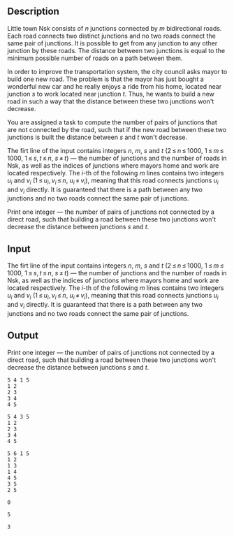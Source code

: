 ## Description

<div><p>Little town Nsk consists of <span class="tex-span"><i>n</i></span> junctions connected by <span class="tex-span"><i>m</i></span> bidirectional roads. Each road connects two distinct junctions and no two roads connect the same pair of junctions. It is possible to get from any junction to any other junction by these roads. The distance between two junctions is equal to the minimum possible number of roads on a path between them.</p><p>In order to improve the transportation system, the city council asks mayor to build one new road. The problem is that the mayor has just bought a wonderful new car and he really enjoys a ride from his home, located near junction <span class="tex-span"><i>s</i></span> to work located near junction <span class="tex-span"><i>t</i></span>. Thus, he wants to build a new road in such a way that the distance between these two junctions won't decrease. </p><p>You are assigned a task to compute the number of pairs of junctions that are not connected by the road, such that if the new road between these two junctions is built the distance between <span class="tex-span"><i>s</i></span> and <span class="tex-span"><i>t</i></span> won't decrease.</p></div><div class="input-specification"><p>The firt line of the input contains integers <span class="tex-span"><i>n</i></span>, <span class="tex-span"><i>m</i></span>, <span class="tex-span"><i>s</i></span> and <span class="tex-span"><i>t</i></span> (<span class="tex-span">2 ≤ <i>n</i> ≤ 1000</span>, <span class="tex-span">1 ≤ <i>m</i> ≤ 1000</span>, <span class="tex-span">1 ≤ <i>s</i>, <i>t</i> ≤ <i>n</i></span>, <span class="tex-span"><i>s</i> ≠ <i>t</i></span>)&nbsp;— the number of junctions and the number of roads in Nsk, as well as the indices of junctions where mayors home and work are located respectively. The <span class="tex-span"><i>i</i></span>-th of the following <span class="tex-span"><i>m</i></span> lines contains two integers <span class="tex-span"><i>u</i><sub class="lower-index"><i>i</i></sub></span> and <span class="tex-span"><i>v</i><sub class="lower-index"><i>i</i></sub></span> (<span class="tex-span">1 ≤ <i>u</i><sub class="lower-index"><i>i</i></sub>, <i>v</i><sub class="lower-index"><i>i</i></sub> ≤ <i>n</i></span>, <span class="tex-span"><i>u</i><sub class="lower-index"><i>i</i></sub> ≠ <i>v</i><sub class="lower-index"><i>i</i></sub></span>), meaning that this road connects junctions <span class="tex-span"><i>u</i><sub class="lower-index"><i>i</i></sub></span> and <span class="tex-span"><i>v</i><sub class="lower-index"><i>i</i></sub></span> directly. It is guaranteed that there is a path between any two junctions and no two roads connect the same pair of junctions.</p></div><div class="output-specification"><p>Print one integer&nbsp;— the number of pairs of junctions not connected by a direct road, such that building a road between these two junctions won't decrease the distance between junctions <span class="tex-span"><i>s</i></span> and <span class="tex-span"><i>t</i></span>.</p></div>

## Input

<p>The firt line of the input contains integers <span class="tex-span"><i>n</i></span>, <span class="tex-span"><i>m</i></span>, <span class="tex-span"><i>s</i></span> and <span class="tex-span"><i>t</i></span> (<span class="tex-span">2 ≤ <i>n</i> ≤ 1000</span>, <span class="tex-span">1 ≤ <i>m</i> ≤ 1000</span>, <span class="tex-span">1 ≤ <i>s</i>, <i>t</i> ≤ <i>n</i></span>, <span class="tex-span"><i>s</i> ≠ <i>t</i></span>)&nbsp;— the number of junctions and the number of roads in Nsk, as well as the indices of junctions where mayors home and work are located respectively. The <span class="tex-span"><i>i</i></span>-th of the following <span class="tex-span"><i>m</i></span> lines contains two integers <span class="tex-span"><i>u</i><sub class="lower-index"><i>i</i></sub></span> and <span class="tex-span"><i>v</i><sub class="lower-index"><i>i</i></sub></span> (<span class="tex-span">1 ≤ <i>u</i><sub class="lower-index"><i>i</i></sub>, <i>v</i><sub class="lower-index"><i>i</i></sub> ≤ <i>n</i></span>, <span class="tex-span"><i>u</i><sub class="lower-index"><i>i</i></sub> ≠ <i>v</i><sub class="lower-index"><i>i</i></sub></span>), meaning that this road connects junctions <span class="tex-span"><i>u</i><sub class="lower-index"><i>i</i></sub></span> and <span class="tex-span"><i>v</i><sub class="lower-index"><i>i</i></sub></span> directly. It is guaranteed that there is a path between any two junctions and no two roads connect the same pair of junctions.</p>

## Output

<p>Print one integer&nbsp;— the number of pairs of junctions not connected by a direct road, such that building a road between these two junctions won't decrease the distance between junctions <span class="tex-span"><i>s</i></span> and <span class="tex-span"><i>t</i></span>.</p>





```input1
5 4 1 5
1 2
2 3
3 4
4 5

```




```input2
5 4 3 5
1 2
2 3
3 4
4 5

```




```input3
5 6 1 5
1 2
1 3
1 4
4 5
3 5
2 5

```




```output1
0

```




```output2
5

```




```output3
3

```


